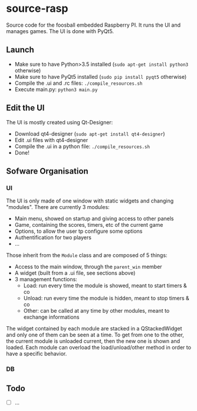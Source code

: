 # source-rasp

Source code for the foosball embedded Raspberry PI. It runs the UI and manages games.
The UI is done with PyQt5.

## Launch
* Make sure to have Python>3.5 installed (`sudo apt-get install python3` otherwise)
* Make sure to have PyQt5 installed (`sudo pip install pyqt5` otherwise)
* Compile the .ui and .rc files: `./compile_resources.sh`
* Execute main.py: `python3 main.py`

## Edit the UI
The UI is mostly created using Qt-Designer:
* Download qt4-designer (`sudo apt-get install qt4-designer`)
* Edit .ui files with qt4-designer
* Compile the .ui in a python file: `./compile_resources.sh`
* Done!

## Sofware Organisation
### UI
The UI is only made of one window with static widgets and changing "modules".
There are currently 3 modules:
* Main menu, showed on startup and giving access to other panels
* Game, containing the scores, timers, etc of the current game
* Options, to allow the user tp configure some options
* Authentification for two players
* ...

Those inherit from the `Module` class and are composed of 5 things:
* Access to the main window, through the `parent_win` member
* A widget (built from a .ui file, see sections above)
* 3 management functions:
  * Load: run every time the module is showed, meant to start timers & co
  * Unload: run every time the module is hidden, meant to stop timers & co
  * Other: can be called at any time by other modules, meant to exchange informations

The widget contained by each module are stacked in a QStackedWidget and only one of them can be seen at a time.
To get from one to the other, the current module is unloaded current, then the new one is shown and loaded.
Each module can overload the load/unload/other method in order to have a specific behavior.

### DB


## Todo
* [ ] ...
